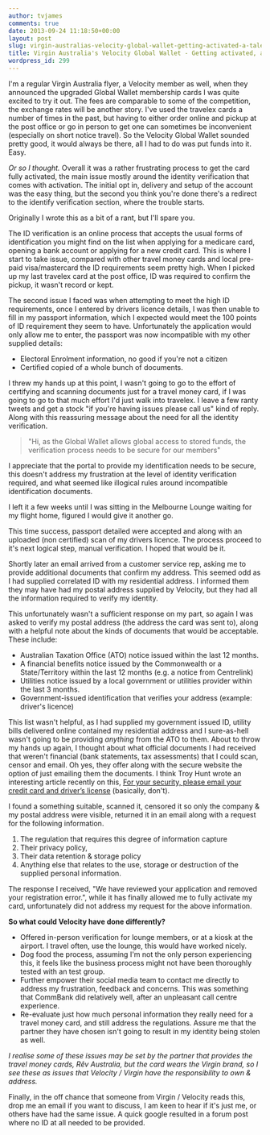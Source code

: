 ```yaml
---
author: tvjames
comments: true
date: 2013-09-24 11:18:50+00:00
layout: post
slug: virgin-australias-velocity-global-wallet-getting-activated-a-tale-of-woe
title: Virgin Australia's Velocity Global Wallet - Getting activated, a tale of woe
wordpress_id: 299
---
```


I'm a regular Virgin Australia flyer, a Velocity member as well, when they announced the upgraded Global Wallet membership cards I was quite excited to try it out. The fees are comparable to some of the competition, the exchange rates will be another story. I've used the travelex cards a number of times in the past, but having to either order online and pickup at the post office or go in person to get one can sometimes be inconvenient (especially on short notice travel). So the Velocity Global Wallet sounded pretty good, it would always be there, all I had to do was put funds into it. Easy.

_Or so I thought._ Overall it was a rather frustrating process to get the card fully activated, the main issue mostly around the identity verification that comes with activation. The initial opt in, delivery and setup of the account was the easy thing, but the second you think you're done there's a redirect to the identify verification section, where the trouble starts.

Originally I wrote this as a bit of a rant, but I'll spare you.

The ID verification is an online process that accepts the usual forms of identification you might find on the list when applying for a medicare card, opening a bank account or applying for a new credit card. This is where I start to take issue, compared with other travel money cards and local pre-paid visa/mastercard the ID requirements seem pretty high. When I picked up my last travelex card at the post office, ID was required to confirm the pickup, it wasn't record or kept.

The second issue I faced was when attempting to meet the high ID requirements, once I entered by drivers licence details, I was then unable to fill in my passport information, which I expected would meet the 100 points of ID requirement they seem to have. Unfortunately the application would only allow me to enter, the passport was now incompatible with my other supplied details:

  * Electoral Enrolment information, no good if you're not a citizen
  * Certified copied of a whole bunch of documents.

I threw my hands up at this point, I wasn't going to go to the effort of certifying and scanning documents just for a travel money card, if I was going to go to that much effort I'd just walk into travelex. I leave a few ranty tweets and get a stock "if you're having issues please call us" kind of reply. Along with this reassuring message about the need for all the identity verification.

> "Hi, as the Global Wallet allows global access to stored funds, the verification process needs to be secure for our members"

I appreciate that the portal to provide my identification needs to be secure, this doesn't address my frustration at the level of identity verification required, and what seemed like illogical rules around incompatible identification documents.

I left it a few weeks until I was sitting in the Melbourne Lounge waiting for my flight home, figured I would give it another go.

This time success, passport detailed were accepted and along with an uploaded (non certified) scan of my drivers licence. The process proceed to it's next logical step, manual verification. I hoped that would be it.

Shortly later an email arrived from a customer service rep, asking me to provide additional documents that confirm my address. This seemed odd as I had supplied correlated ID with my residential address. I informed them they may have had my postal address supplied by Velocity, but they had all the information required to verify my identity.

This unfortunately wasn't a sufficient response on my part, so again I was asked to verify my postal address (the address the card was sent to), along with a helpful note about the kinds of documents that would be acceptable. These include:

  * Australian Taxation Office (ATO) notice issued within the last 12 months.
  * A financial benefits notice issued by the Commonwealth or a State/Territory within the last 12 months (e.g. a notice from Centrelink)
  * Utilities notice issued by a local government or utilities provider within the last 3 months.
  * Government-issued identification that verifies your address (example: driver's licence)

This list wasn't helpful, as I had supplied my government issued ID, utility bills delivered online contained my residential address and I sure-as-hell wasn't going to be providing _anything_ from the ATO to them. About to throw my hands up again, I thought about what official documents I had received that weren't financial (bank statements, tax assessments) that I could scan, censor and email. Oh yes, they offer along with the secure website the option of just emailing them the documents. I think Troy Hunt wrote an interesting article recently on this, [For your security, please email your credit card and driver’s license](http://www.troyhunt.com/2013/09/for-your-security-please-email-your.html) (basically, don't).

I found a something suitable, scanned it, censored it so only the company & my postal address were visible, returned it in an email along with a request for the following information.

  1. The regulation that requires this degree of information capture
  2. Their privacy policy,
  3. Their data retention & storage policy
  4. Anything else that relates to the use, storage or destruction of the supplied personal information.

The response I received, "We have reviewed your application and removed your registration error.", while it has finally allowed me to fully activate my card, unfortunately did not address my request for the above information.

**So what could Velocity have done differently?**

  * Offered in-person verification for lounge members, or at a kiosk at the airport. I travel often, use the lounge, this would have worked nicely.
  * Dog food the process, assuming I'm not the only person experiencing this, it feels like the business process might not have been thoroughly tested with an test group.
  * Further empower their social media team to contact me directly to address my frustration, feedback and concerns. This was something that CommBank did relatively well, after an unpleasant call centre experience.
  * Re-evaluate just how much personal information they really need for a travel money card, and still address the regulations. Assure me that the partner they have chosen isn't going to result in my identity being stolen as well.

_I realise some of these issues may be set by the partner that provides the travel money cards, Rêv Australia, but the card wears the Virgin brand, so I see these as issues that Velocity / Virgin have the responsibility to own & address._

Finally, in the off chance that someone from Virgin / Velocity reads this, drop me an email if you want to discuss, I am keen to hear if it's just me, or others have had the same issue. A quick google resulted in a forum post where no ID at all needed to be provided.
